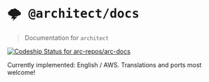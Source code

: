 # <kbd>:cloud_with_lightning: @architect/docs</kbd>

> Documentation for `architect`

[ ![Codeship Status for arc-repos/arc-docs](https://app.codeship.com/projects/1171c2b0-4fb7-0135-8928-02ec463c683c/status?branch=master)](https://app.codeship.com/projects/234129)

Currently implemented: English / AWS. Translations and ports most welcome!
